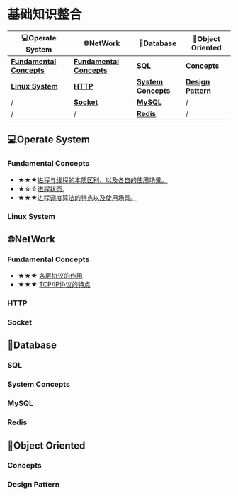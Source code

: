 # 基础知识整合

|**:computer:Operate System** | **:globe_with_meridians:NetWork**| **:blue_book:Database** | **:elephant:Object Oriented** |
|------|------|------|------
|**[Fundamental Concepts](#jump)** | **[Fundamental Concepts](#jump)** | **[SQL](#jump)** | **[Concepts](#jump)** 
|**[Linux System](#jump)** | **[HTTP](#jump)** | **[System Concepts](#jump)** | **[Design Pattern](#jump)** 
|/ | **[Socket](#jump)** | **[MySQL](#jump)** | / 
|/ | / | **[Redis](#jump)** | /

## :computer:Operate System

### <span id = "jump">Fundamental Concepts</span>

* ★★★[进程与线程的本质区别、以及各自的使用场景。](https://github.com/FrankShuhao/study-record/blob/master/files/Operate%20System/Fundamental%20Concepts/%E8%BF%9B%E7%A8%8B%E4%B8%8E%E7%BA%BF%E7%A8%8B%E7%9A%84%E6%9C%AC%E8%B4%A8%E5%8C%BA%E5%88%AB%E4%BB%A5%E5%8F%8A%E5%90%84%E8%87%AA%E7%9A%84%E4%BD%BF%E7%94%A8%E5%9C%BA%E6%99%AF.md)
* ★☆☆[进程状态.](https://github.com/FrankShuhao/study-record/blob/master/files/Operate%20System/Fundamental%20Concepts/%E8%BF%9B%E7%A8%8B%E7%8A%B6%E6%80%81.md)
* ★★★[进程调度算法的特点以及使用场景。](https://github.com/FrankShuhao/study-record/blob/master/files/Operate%20System/Fundamental%20Concepts/%E8%BF%9B%E7%A8%8B%E8%B0%83%E5%BA%A6%E7%AE%97%E6%B3%95%E7%9A%84%E7%89%B9%E7%82%B9%E4%BB%A5%E5%8F%8A%E4%BD%BF%E7%94%A8%E5%9C%BA%E6%99%AF.md)

### <span id = "jump">Linux System</span>

## :globe_with_meridians:NetWork
### <span id = "jump">Fundamental Concepts</span>
* ★★★ [各层协议的作用](https://github.com/FrankShuhao/study-record/blob/master/files/Network/Fundamental%20Concepts/%E5%90%84%E5%B1%82%E5%8D%8F%E8%AE%AE%E7%9A%84%E4%BD%9C%E7%94%A8.md)
* ★★★ [TCP/IP协议的特点](https://github.com/FrankShuhao/study-record/blob/master/files/Network/Fundamental%20Concepts/%E5%90%84%E5%B1%82%E5%8D%8F%E8%AE%AE%E7%9A%84%E4%BD%9C%E7%94%A8.md)
### <span id = "jump">HTTP</span>

### <span id = "jump">Socket</span>

## :blue_book:Database
### <span id = "jump">SQL</span>

### <span id = "jump">System Concepts</span>

### <span id = "jump">MySQL</span>

### <span id = "jump">Redis</span>

## :elephant:Object Oriented
### <span id = "jump">Concepts</span>
  
### <span id = "jump">Design Pattern</span>
